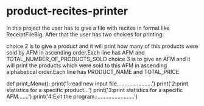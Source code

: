 # product-recites-printer

In this project the user has to give a file with recites in format like ReceiptFileBig.
After that the user has two choices for printing:

choice 2 is to give a product and it will print how many of this products were sold by AFM in ascending order.Each line has AFM and TOTAL_NUMBER_OF_PRODUCTS_SOLD
choice 3 is to give an AFM and it will print the products which were sold to this AFM in ascending alphabetical order.Each line has PRODUCT_NAME and TOTAL_PRICE

def print_Menu():
	print('1:read new input file.......................')
	print('2:print statistics for a specific product...')
	print('3:print statistics for a specific AFM.......')
	print('4:Exit the program..........................')
